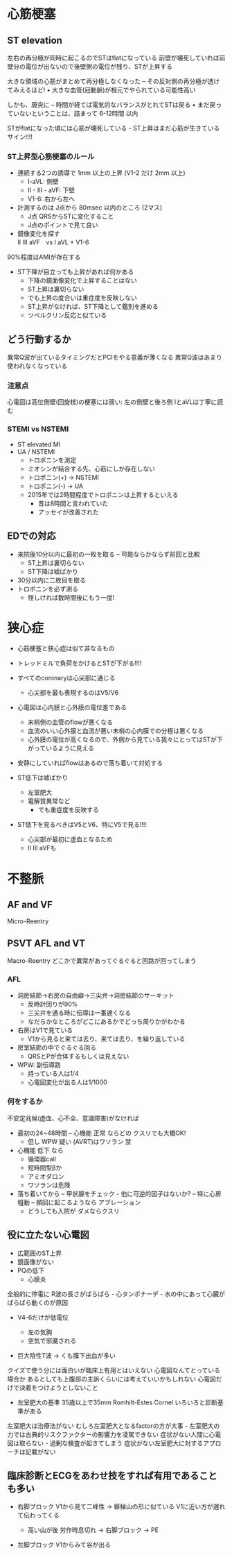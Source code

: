 # 心筋梗塞
## ST elevation
左右の再分極が同時に起こるのでSTはflatになっている
前壁が壊死していれば前壁分の電位が出ないので後壁側の電位が残り、STが上昇する

大きな領域の心筋がまとめて再分極しなくなった
– その反対側の再分極が透けてみえるほど!
• 大きな血管(冠動脈)が根元でやられている可能性高い

しかも、唐突に
– 時間が経てば電気的なバランスがとれてSTは戻る 
• まだ戻っていないということは、詰まって 6-12時間 以内

STがflatになった頃には心筋が壊死している
	- ST上昇はまだ心筋が生きているサイン!!!!  

### ST上昇型心筋梗塞のルール
* 連続する2つの誘導で 1mm 以上の上昇 (V1-2 だけ 2mm 以上)
	- I-aVL: 側壁
	- II - III - aVF: 下壁
	- V1-6: 右から左へ
* 計測するのは J点から 80msec 以内のところ (2マス)
	- J点 QRSからSTに変化すること
	- J点のポイントで見て良い
* 鏡像変化を探す  
II III aVF　vs I aVL + V1-6

90%程度はAMIが存在する

* ST下降が目立っても上昇があれば何かある
	- 下降の鏡面像変化で上昇することはない
	- ST上昇は裏切らない
	- でも上昇の度合いは重症度を反映しない	
	- ST上昇がなければ、ST下降として鑑別を進める
	- ツベルクリン反応と似ている

## どう行動するか
異常Q波が出ているタイミングだとPCIをやる意義が薄くなる
異常Q波はあまり使われなくなっている


### 注意点
心電図は高位側壁(回旋枝)の梗塞には弱い: 左の側壁と後ろ側
IとaVLは丁寧に読む

### STEMI vs NSTEMI
* ST elevated MI
* UA / NSTEMI
	- トロポニンを測定
	- ミオシンが結合する先、心筋にしか存在しない
	- トロポニン(+) -> NSTEMI
	- トロポニン(-) -> UA
	- 2015年では2時間程度でトロポニンは上昇するといえる
		- 昔は8時間と言われていた
		- アッセイが改善された

## EDでの対応
* 来院後10分以内に最初の一枚を取る
	– 可能ならかならず前回と比較
	- ST上昇は裏切らない
	- ST下降は嘘ばかり
* 30分以内に二枚目を取る
* トロポニンを必ず測る
	- 怪しければ数時間後にもう一度!

# 狭心症
* 心筋梗塞と狭心症は似て非なるもの
* トレッドミルで負荷をかけるとSTが下がる!!!!  
* すべてのcoronaryは心尖部に通じる
	- 心尖部を最も表現するのはV5/V6

* 心電図は心内膜と心外膜の電位差である
	- 末梢側の血管のflowが悪くなる
	- 血流のいい心外膜と血流が悪い末梢の心内膜での分極は悪くなる
	- 心外膜の電位が高くなるので、外側から見ている我々にとってはSTが下がっているように見える

* 安静にしていればflowはあるので落ち着いて対処する
* ST低下は嘘ばかり
	- 左室肥大
	- 電解質異常など
		- でも重症度を反映する
* ST低下を見るべきはV5とV6、特にV5で見る!!!!
	- 心尖部が最初に虚血となるため
	- II III aVFも

# 不整脈
## AF and VF
Micro-Reentry

## PSVT AFL and VT
Macro-Reentry
どこかで異常があってぐるぐると回路が回ってしまう

### AFL
* 洞房結節->右房の自由癖->三尖弁->洞房結節のサーキット
	- 反時計回りが90%
	- 三尖弁を通る時に伝導は一番遅くなる
	- なだらかなところがどこにあるかでどっち周りかがわかる
* 右房はV1で見ている
	- V1から見ると来ては去り、来ては去り、を繰り返している
* 房室結節の中でぐるぐる回る
	- QRSとPが合体するもしくは見えない
* WPW: 副伝導路
	- 持っている人は1/4
	- 心電図変化が出る人は1/1000

### 何をするか
不安定兆候(虚血、心不全、意識障害)がなければ
* 最初の24~48時間
	– 心機能 正常 ならどの クスリでも大概OK!
	- 但し WPW 疑い (AVRT)はワソラン 禁
* 心機能 低下 なら 
	- 循環器call
	- 短時間型βか
	- アミオダロン
	- ワソランは危険
* 落ち着いてから
	– 甲状腺をチェック
		- 他に可逆的因子はないか?
		– 特に心房粗動
	– 頻回に起こるようなら アブレーション
	- どうしても入院が ダメならクスリ

## 役に立たない心電図
* 広範囲のST上昇
* 鏡面像がない
* PQの低下
	- 心膜炎

全般的に停電に
R波の長さがばらばら
	- 心タンポナーデ
	- 水の中にあって心臓がばらばら動くのが原因

* V4-6だけが低電位
	- 左の気胸
	- 空気で邪魔される

* 巨大陰性T波 -> くも膜下出血が多い


クイズで使う分には面白いが臨床上有用とはいえない
心電図なんてとっている場合か
あるとしても上腹部の主訴くらいには考えていいかもしれない
心電図だけで決着をつけようとしないこと

* 左室肥大の基準
35歳以上で35mm
Romhilt-Estes
Cornel
いろいろと診断基準がある

左室肥大は治療法がない
むしろ左室肥大となるfactorの方が大事
	- 左室肥大の力では古典的リスクファクターの影響力を凌駕できない
症状がない人間に心電図は取らない
	- 過剰な検査が起きてしまう
症状がない左室肥大に対するアプローチは記載がない

## 臨床診断とECGをあわせ技をすれば有用であることも多い
* 右脚ブロック
V1から見て二峰性 -> 磐梯山の形に似ている
V1に近い方が遅れて伝わってくる
	- 高い山が後
労作時息切れ -> 右脚ブロック -> PE

* 左脚ブロック
V1からみて谷が出る


